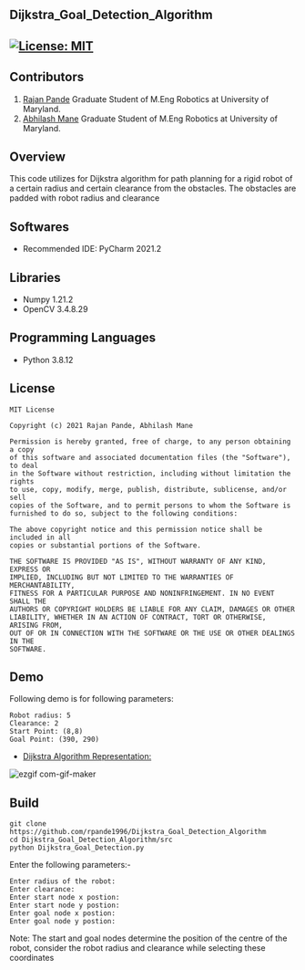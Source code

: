 ## Dijkstra_Goal_Detection_Algorithm
[![License: MIT](https://img.shields.io/badge/License-MIT-green.svg)](https://opensource.org/licenses/MIT)
---
## Contributors

1) [Rajan Pande](https://github.com/rpande1996)
Graduate Student of M.Eng Robotics at University of Maryland. 
2) [Abhilash Mane](https://github.com/abhilash1998)
Graduate Student of M.Eng Robotics at University of Maryland.

## Overview

This code utilizes for Dijkstra algorithm for path planning for a rigid robot of a certain radius and certain 
clearance from the obstacles. The obstacles are padded with robot radius and clearance

## Softwares

* Recommended IDE: PyCharm 2021.2

## Libraries

* Numpy 1.21.2
* OpenCV 3.4.8.29

## Programming Languages

* Python 3.8.12

## License 

```
MIT License

Copyright (c) 2021 Rajan Pande, Abhilash Mane

Permission is hereby granted, free of charge, to any person obtaining a copy
of this software and associated documentation files (the "Software"), to deal
in the Software without restriction, including without limitation the rights
to use, copy, modify, merge, publish, distribute, sublicense, and/or sell
copies of the Software, and to permit persons to whom the Software is
furnished to do so, subject to the following conditions:

The above copyright notice and this permission notice shall be included in all
copies or substantial portions of the Software.

THE SOFTWARE IS PROVIDED "AS IS", WITHOUT WARRANTY OF ANY KIND, EXPRESS OR
IMPLIED, INCLUDING BUT NOT LIMITED TO THE WARRANTIES OF MERCHANTABILITY,
FITNESS FOR A PARTICULAR PURPOSE AND NONINFRINGEMENT. IN NO EVENT SHALL THE
AUTHORS OR COPYRIGHT HOLDERS BE LIABLE FOR ANY CLAIM, DAMAGES OR OTHER
LIABILITY, WHETHER IN AN ACTION OF CONTRACT, TORT OR OTHERWISE, ARISING FROM,
OUT OF OR IN CONNECTION WITH THE SOFTWARE OR THE USE OR OTHER DEALINGS IN THE 
SOFTWARE.
```

## Demo

Following demo is for following parameters:
```
Robot radius: 5
Clearance: 2
Start Point: (8,8)
Goal Point: (390, 290)
```

- [Dijkstra Algorithm Representation:](https://youtu.be/hZeOz0G5_iE)

![ezgif com-gif-maker](https://github.com/rpande1996/Dijkstra_Goal_Detection_Algorithm/blob/main/media/gif/output.gif)

## Build

```
git clone https://github.com/rpande1996/Dijkstra_Goal_Detection_Algorithm
cd Dijkstra_Goal_Detection_Algorithm/src
python Dijkstra_Goal_Detection.py
```
Enter the following parameters:-
```
Enter radius of the robot:
Enter clearance:
Enter start node x postion:
Enter start node y postion:
Enter goal node x postion:
Enter goal node y postion:
```
Note: The start and goal nodes determine the position of the centre of the robot, consider the robot radius and clearance while selecting these coordinates
